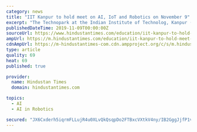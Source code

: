 ```yaml
---
category: news
title: "IIT Kanpur to hold meet on AI, IoT and Robotics on November 9"
excerpt: "The Technopark at the Indian Institute of Technolog, Kanpur (ITK) will be hosting a Special Interest Group (SIG) Meet on Artificial Intelligence (AI), Internet of Things (IoT) and Robotics on November 9, 2019 .(fotobubbles.com) The Technopark at the Indian ..."
publishedDateTime: 2019-11-09T00:00:00Z
sourceUrl: https://www.hindustantimes.com/education/iit-kanpur-to-hold-meet-on-ai-iot-and-robotics-on-november-9/story-6eJ7eu2fjq4p9aVKdxokGP.html
ampUrl: https://m.hindustantimes.com/education/iit-kanpur-to-hold-meet-on-ai-iot-and-robotics-on-november-9/story-6eJ7eu2fjq4p9aVKdxokGP_amp.html
cdnAmpUrl: https://m-hindustantimes-com.cdn.ampproject.org/c/s/m.hindustantimes.com/education/iit-kanpur-to-hold-meet-on-ai-iot-and-robotics-on-november-9/story-6eJ7eu2fjq4p9aVKdxokGP_amp.html
type: article
quality: 69
heat: 69
published: true

provider:
  name: Hindustan Times
  domain: hindustantimes.com

topics:
  - AI
  - AI in Robotics

secured: "JX6Cxderh5iqrmFLLujR4u0XLvQkQsqpDo2FTBxcVXtkV4ny/IB2GggJjfP1vbofs/y+adZQJVFs2ID9hmlzCbc/rnh5404tIt5hZAV6Ma0xlqnlMmeENiM8Ly9o0xPKRyX1inoLkvNPUb4RzhlN4ZSJuIyXO7SKh/kWqjFFxMqtmTi9BR9I6Qd8Cm2NvyINimRRWjFcRBOsbXE3pe+IaW/dd8UYdj2B13vlpjU6aIY0pCrKBCJfTXONNAAGSABOpXGBH2wfwv+DYXbBMqliPg==;/wjFpEPyqXk8pStPDmph1A=="
---
```


